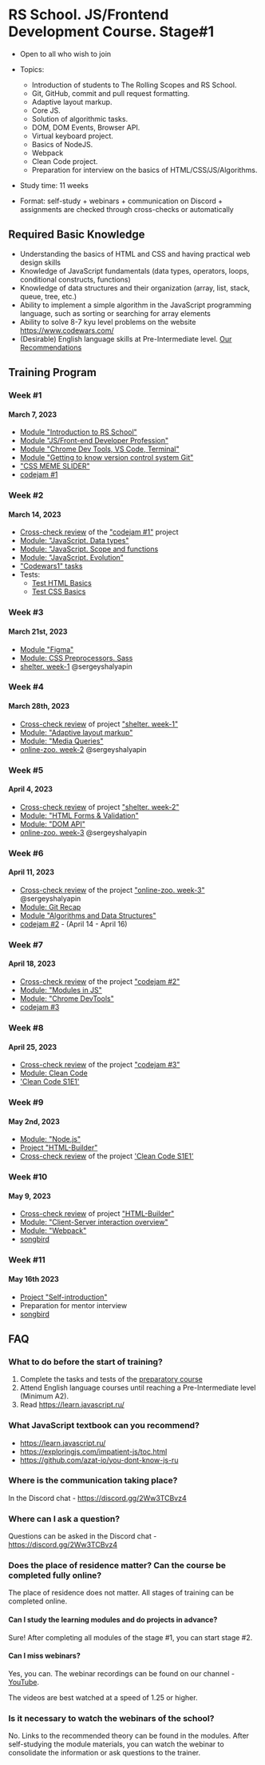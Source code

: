 # RS School. JS/Frontend Development Course. Stage#1

- Open to all who wish to join
- Topics:

  - Introduction of students to The Rolling Scopes and RS School.
  - Git, GitHub, commit and pull request formatting.
  - Adaptive layout markup.
  - Core JS.
  - Solution of algorithmic tasks.
  - DOM, DOM Events, Browser API.
  - Virtual keyboard project.
  - Basics of NodeJS.
  - Webpack
  - Clean Code project.
  - Preparation for interview on the basics of HTML/CSS/JS/Algorithms.

- Study time: 11 weeks
- Format: self-study + webinars + communication on Discord + assignments are checked through cross-checks or automatically

## Required Basic Knowledge

- Understanding the basics of HTML and CSS and having practical web design skills
- Knowledge of JavaScript fundamentals (data types, operators, loops, conditional constructs, functions)
- Knowledge of data structures and their organization (array, list, stack, queue, tree, etc.)
- Ability to implement a simple algorithm in the JavaScript programming language, such as sorting or searching for array elements
- Ability to solve 8-7 kyu level problems on the website https://www.codewars.com/
- (Desirable) English language skills at Pre-Intermediate level. [Our Recommendations](https://github.com/rolling-scopes-school/tasks/blob/master/tasks/materials/english.md)

## Training Program

### Week #1

#### March 7, 2023

- [Module "Introduction to RS School"](modules/rs-school-intro/)
- [Module "JS/Front-end Developer Profession"](modules/js-fe-developer/)
- [Module "Chrome Dev Tools, VS Code, Terminal"](modules/basic-tools/)
- [Module "Getting to know version control system Git"](modules/git/)
- ["CSS MEME SLIDER"](..tasks/css-meme-slider/README.md)
- [codejam #1](../tasks/)

### Week #2

#### March 14, 2023

- [Cross-check review](https://rs.school/docs/ru/cross-check-flow) of the ["codejam #1"](../tasks/) project
- [Module: "JavaScript. Data types"](modules/js-basics/)
- [Module: "JavaScript. Scope and functions](modules/functions/)
- [Module: "JavaScript. Evolution"](modules/js-evolution/)
- ["Codewars1" tasks](../tasks/codewars/Codewars1-2022Q3.md)
- Tests:
  - [Test HTML Basics](../stage0/modules/html-basics/)
  - [Test CSS Basics](../stage0/modules/css-basics/)

### Week #3

#### March 21st, 2023

- [Module "Figma"](./modules/figma/)
- [Module: CSS Preprocessors. Sass](modules/sass/)
- [shelter. week-1](stream1/shelter#неделя-1) @sergeyshalyapin

### Week #4

#### March 28th, 2023

- [Cross-check review](https://rs.school/docs/ru/cross-check-flow) of project ["shelter. week-1"](stream1/shelter#порядок-оценки-cross-check-неделя-1)
- [Module: "Adaptive layout markup"](modules/responsive-web-design/)
- [Module: "Media Queries"](modules/media-queries/)
- [online-zoo. week-2](stream1/shelter#неделя-2) @sergeyshalyapin

### Week #5

#### April 4, 2023

- [Cross-check review](https://rs.school/docs/ru/cross-check-flow) of project ["shelter. week-2"](stream1/shelter#порядок-оценки-cross-check-неделя-2)
- [Module: "HTML Forms & Validation"](modules/html-form/)
- [Module: "DOM API"](modules/dom-api/)
- [online-zoo. week-3](stream1/shelter#неделя-3) @sergeyshalyapin

### Week #6

#### April 11, 2023

- [Cross-check review](https://rs.school/docs/ru/cross-check-flow) of the project ["online-zoo. week-3"](stream1/shelter#порядок-оценки-cross-check-неделя-3) @sergeyshalyapin
- [Module: Git Recap](modules/git-recap/)
- [Module "Algorithms and Data Structures"](modules/data-structures/)
- [codejam #2](../tasks/) - (April 14 - April 16)

### Week #7

#### April 18, 2023

- [Cross-check review](https://rs.school/docs/ru/cross-check-flow) of the project ["codejam #2"](../tasks/)
- [Module: "Modules in JS"](modules/modules-in-js/)
- [Module: "Chrome DevTools"](modules/chrome-devtools/)
- [codejam #3](../tasks/)

### Week #8

#### April 25, 2023

- [Cross-check review](https://rs.school/docs/ru/cross-check-flow) of the project ["codejam #3"](../tasks/)
- [Module: Clean Code](modules/clean-code/)
- ['Clean Code S1E1'](modules/clean-code/clean-code-s1e1.md)

### Week #9

#### May 2nd, 2023

- [Module: "Node.js"](modules/node-materials/)
- [Project "HTML-Builder"](modules/html-builder/)
- [Cross-check review](https://rs.school/docs/ru/cross-check-flow) of the project ['Clean Code S1E1'](modules/clean-code/clean-code-s1e1.md)

### Week #10

#### May 9, 2023

- [Cross-check review](https://rs.school/docs/ru/cross-check-flow) of project ["HTML-Builder"](modules/html-builder/)
- [Module: "Client-Server interaction overview"](https://github.com/rolling-scopes-school/tasks/tree/master/stage1/modules/client-server)
- [Module: "Webpack"](modules/webpack/)
- [songbird](../tasks/songbird/songbird-2022q3.md)

### Week #11

#### May 16th 2023

- [Project "Self-introduction"](modules/self-introduction/)
- Preparation for mentor interview
- [songbird](../tasks/songbird/songbird-2022q3.md)

## FAQ

### What to do before the start of training?

1. Complete the tasks and tests of the [preparatory course](../stage0/)
2. Attend English language courses until reaching a Pre-Intermediate level (Minimum A2).
3. Read https://learn.javascript.ru/

### What JavaScript textbook can you recommend?

- https://learn.javascript.ru/
- https://exploringjs.com/impatient-js/toc.html
- https://github.com/azat-io/you-dont-know-js-ru

### Where is the communication taking place?

In the Discord chat - https://discord.gg/2Ww3TCBvz4

### Where can I ask a question?

Questions can be asked in the Discord chat - https://discord.gg/2Ww3TCBvz4

### Does the place of residence matter? Can the course be completed fully online?

The place of residence does not matter. All stages of training can be completed online.

#### Can I study the learning modules and do projects in advance?

Sure! After completing all modules of the stage #1, you can start stage #2.

#### Can I miss webinars?

Yes, you can. The webinar recordings can be found on our channel - [YouTube](https://youtube.com/c/rollingscopesschool).

The videos are best watched at a speed of 1.25 or higher.

### Is it necessary to watch the webinars of the school?

No. Links to the recommended theory can be found in the modules. After self-studying the module materials, you can watch the webinar to consolidate the information or ask questions to the trainer.
